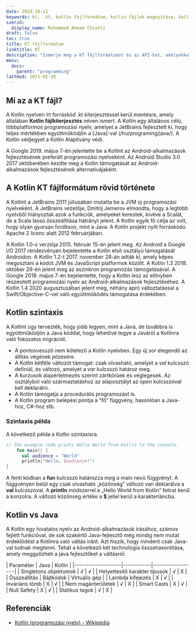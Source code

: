 ```yaml
---
date: 2019-10-11
keywords: kt, .kt, kotlin fájlformátum, kotlin fájlok megnyitása, kotlin fájlok futtatása, .kt fájlformátum, kt fájl , kotlin fájlkiterjesztés, .kt kiterjesztés, kotlin vs java
szerző:
  display_name: Muhammad Ahmad Chishti
draft: false
toc: true
title: KT fájlformátum
linktitle: KT
description: "Ismerje meg a KT fájlformátumot és az API-kat, amelyekkel KT fájlokat hozhat létre és nyithat meg."
menu:
  docs:
    parent: "programming"
lastmod: 2021-05-20
---
```


## Mi az a KT fájl? ##

A Kotlin nyelven írt forráskód .kt kiterjesztéssel kerül mentésre, amely általában **Kotlin fájlkiterjesztés** néven ismert. A Kotlin egy általános célú, többplatformos programozási nyelv, amelyet a JetBrains fejlesztett ki, hogy teljes mértékben együttműködjön a [Java]-val (/hu/programing/java/). A Kotlin védjegyet a Kotlin Alapítvány védi.

A Google 2019. május 7-én jelentette be a Kotlint az Android-alkalmazások fejlesztésének preferált programozási nyelveként. Az Android Studio 3.0 2017 októberében kezdte meg a Kotlin támogatását az Android-alkalmazások fejlesztésének alternatívájaként.

## A Kotlin KT fájlformátum rövid története ##

A Kotlint a JetBrains 2011 júliusában mutatta be a JVM új programozási nyelveként. A JetBrains vezetője, Dmitrij Jemerov elmondta, hogy a legtöbb nyelvből hiányoztak azok a funkciók, amelyeket kerestek, kivéve a Scalát, de a Scala lassú összeállítása hátrányt jelent. A Kotlin egyik fő célja az volt, hogy olyan gyorsan fordítson, mint a Java. A Kotlin projekt nyílt forráskódú Apache 2 licenc alatt 2012 februárjában.

A Kotlin 1.0-s verziója 2015. február 15-én jelent meg. Az Android a Google I/O 2017 rendezvényen bejelentette a Kotlin első osztályú támogatását Androidon. A Kotlin 1.2-t 2017. november 28-án adták ki, amely képes megosztani a kódot JVM és JavaScript platformok között. A Kotlin 1.3 2018. október 29-én jelent meg az aszinkron programozás támogatásával. A Google 2019. május 7-én bejelentette, hogy a Kotlin lesz az előnyben részesített programozási nyelv az Android-alkalmazások fejlesztéséhez. A Kotlin 1.4 2020 augusztusában jelent meg, néhány apró változtatással a Swift/Objective-C-vel való együttműködés támogatása érdekében.

## Kotlin szintaxis ##

A Kotlint úgy tervezték, hogy jobb legyen, mint a Java, de továbbra is együttműködjön a Java kóddal, hogy lehetővé tegye a Javáról a Kotlinra való fokozatos migrációt.

* A pontosvessző nem kötelező a Kotlin nyelvben. Egy új sor elegendő az állítás végének jelzésére.
* A Kotlin kétféle változót támogat: csak olvasható, amelyet a *val* kulcsszó definiál, és változó, amelyet a *var* kulcsszó határoz meg.
* A kurzusok alapértelmezés szerint zártkörűek és véglegesek. Az osztályból való származtatáshoz az alaposztályt az *open* kulcsszóval kell deklarálni.
* A Kotlin támogatja a procedurális programozást is.
* A Kotlin program belépési pontja a "fő" függvény, hasonlóan a Java-hoz, C#-hoz stb.

### Szintaxis példa ###

A következő példa a Kotlin szintaxisra.

```kotlin
// The example code prints Hello World from Kotlin to the console.
    fun main() {
      val audience = "World"
      println("Hello, $audience!")
}
```

A fenti kódban a **fun** kulcsszó határozza meg a main nevű függvényt. A függvényen belül egy csak olvasható „közönség” változó van deklarálva a **val** kulcsszóval. A **println** módszerrel a „Hello World from Kotlin” felirat kerül a konzolra. A változó közönség értéke a **$** jellel kerül a karakterláncba.

## Kotlin vs Java
A Kotlin egy hivatalos nyelv az Android-alkalmazások írásához, számos fejlett funkcióval, de sok szakértő Java-fejlesztő még mindig nem mutat érdeklődést a Kotlinra való váltás iránt. Azt hiszik, hogy mindent csak Java-val tudnak megtenni. Tehát a következő két technológia összehasonlítása, amely meggyőzheti a java fejlesztőket a váltásról:

| Paraméter | Java | Kotlin |
|--------------------|------------|----------------- -|
| Singletons objektumok | √ | √ |
| Helyettesítő karakter típusok | √ | Χ |
| Összeállítás | Bájtkódok | Virtuális gép |
| Lambda kifejezés | Χ | √ |
| Invariáns tömb | Χ | √ |
| Nem magánterületek | √ | Χ |
| Smart Casts | Χ | √ |
| Null Safety | Χ | √ |
| Statikus tagok | √ | Χ |

## Referenciák ##

- [Kotlin (programozási nyelv) - Wikipédia](https://en.wikipedia.org/wiki/Kotlin_(programozási_nyelv))

